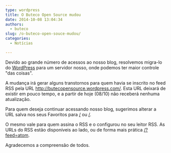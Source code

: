 ```yaml
---
type: wordpress
title: O Buteco Open Source mudou
date: 2014-10-08 13:04:34
authors:
  - buteco
slug: /o-buteco-open-souce-mudou/
categories:
  - Notícias

---
```


Devido ao grande número de acessos ao nosso blog, resolvemos migra-lo do <a href="https://wordpress.com/">WordPress</a> para um servidor nosso, onde podemos ter maior controle "das coisas".

A mudança irá gerar alguns transtornos para quem havia se inscrito no feed RSS pela URL <a href="http://butecopensource.wordpress.com/">http://butecopensource.wordpress.com/</a>. Esta URL deixará de existir em pouco tempo, e a partir de hoje (08/10) não receberá nenhuma atualização.

Para quem deseja continuar acessando nosso blog, sugerimos alterar a URL salva nos seus Favoritos para <a href="/">/</a> ou <a href="/">/</a>.

O mesmo vale para quem assina o RSS e o configurou no seu leitor RSS. As URLs do RSS estão disponíveis ao lado, ou de forma mais prática <a href="/?feed=atom">/?feed=atom</a>.

Agradecemos a compreensão de todos.